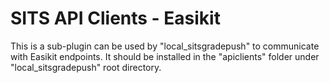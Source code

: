 # SITS API Clients - Easikit #

This is a sub-plugin can be used by "local_sitsgradepush" to communicate with Easikit endpoints.
It should be installed in the "apiclients" folder under "local_sitsgradepush" root directory.